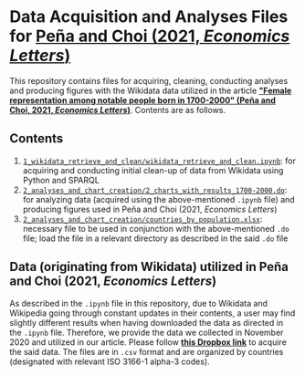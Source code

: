 # Data Acquisition and Analyses Files for [Peña and Choi (2021, *Economics Letters*)](https://www.sciencedirect.com/science/article/abs/pii/S0165176521002457)

This repository contains files for acquiring, cleaning, conducting analyses and producing figures with the Wikidata data utilized in the article **["Female representation among notable people born in 1700-2000" (Peña and Choi, 2021, *Economics Letters*)](https://www.sciencedirect.com/science/article/abs/pii/S0165176521002457)**. Contents are as follows.

## Contents

1. [`1_wikidata_retrieve_and_clean/wikidata_retrieve_and_clean.ipynb`](https://github.com/jtschoi/pena_choi_2021_econlet/blob/master/1_wikidata_retrieve_and_clean/wikidata_retrieve_and_clean.ipynb): for acquiring and conducting initial clean-up of data from Wikidata using Python and SPARQL
2. [`2_analyses_and_chart_creation/2_charts_with_results_1700-2000.do`](https://github.com/jtschoi/pena_choi_2021_econlet/blob/master/2_analyses_and_chart_creation/charts_with_results_1700-2000.do): for analyzing data (acquired using the above-mentioned `.ipynb` file) and producing figures used in Peña and Choi (2021, *Economics Letters*)
3. [`2_analyses_and_chart_creation/countries_by_population.xlsx`](https://github.com/jtschoi/pena_choi_2021_econlet/blob/master/2_analyses_and_chart_creation/countries_by_population.xlsx): necessary file to be used in conjunction with the above-mentioned `.do` file; load the file in a relevant directory as described in the said `.do` file

## Data (originating from Wikidata) utilized in Peña and Choi (2021, *Economics Letters*)

As described in the `.ipynb` file in this repository, due to Wikidata and Wikipedia going through constant updates in their contents, a user may find slightly different results when having downloaded the data as directed in the `.ipynb` file. Therefore, we provide the data we collected in November 2020 and utilized in our article. Please follow [**this Dropbox link**](https://www.dropbox.com/sh/fstus2hcedpd2od/AABtJ_irbh2SIhWQUJMgYbY3a?dl=0) to acquire the said data. The files are in `.csv` format and are organized by countries (designated with relevant ISO 3166-1 alpha-3 codes).
